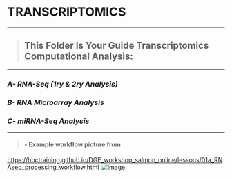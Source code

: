 # TRANSCRIPTOMICS
***
>## This Folder Is Your Guide Transcriptomics Computational Analysis:
***
### ***A- RNA-Seq (1ry & 2ry Analysis)***
### ***B- RNA Microarray Analysis***
### ***C- miRNA-Seq Analysis***

***
>#### - Example workflow picture from
https://hbctraining.github.io/DGE_workshop_salmon_online/lessons/01a_RNAseq_processing_workflow.html
![image](https://github.com/user-attachments/assets/e4d68215-273f-4ba9-bc1e-96056f04bd4a)
